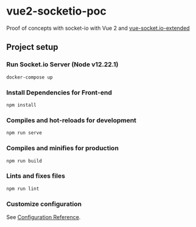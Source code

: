 # vue2-socketio-poc

Proof of concepts with socket-io with Vue 2 and [vue-socket.io-extended](https://github.com/probil/vue-socket.io-extended)
## Project setup

### Run Socket.io Server (Node v12.22.1)
```
docker-compose up
```

### Install Dependencies for Front-end
```
npm install
```

### Compiles and hot-reloads for development
```
npm run serve
```

### Compiles and minifies for production
```
npm run build
```

### Lints and fixes files
```
npm run lint
```

### Customize configuration
See [Configuration Reference](https://cli.vuejs.org/config/).
